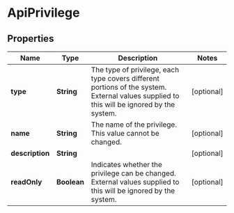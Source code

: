 # ApiPrivilege

## Properties
Name | Type | Description | Notes
------------ | ------------- | ------------- | -------------
**type** | **String** | The type of privilege, each type covers different portions of the system. External values supplied to this will be ignored by the system. |  [optional]
**name** | **String** | The name of the privilege.  This value cannot be changed. |  [optional]
**description** | **String** |  |  [optional]
**readOnly** | **Boolean** | Indicates whether the privilege can be changed. External values supplied to this will be ignored by the system. |  [optional]
